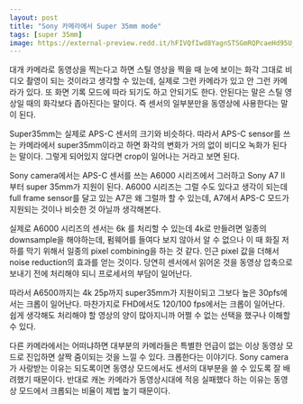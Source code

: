 ```yaml
---
layout: post
title: "Sony 카메라에서 Super 35mm mode"
tags: [super 35mm]
image: https://external-preview.redd.it/hFIVQfIwd8YagnSTSGmRQPcaeHd95U_8YsYJEz2IZiw.gif?format=png8&s=d5c32843ebf4d6306cc244d5918505d1683e39ac
---
```


대개 카메라로 동영상을 찍는다고 하면 스틸 영상을 찍을 때 눈에 보이는 화각 그대로 비디오 촬영이 되는 것이라고 생각할 수 있는데, 실제로 그런 카메라가 있고 안 그런 카메라가 있다. 또 화면 기록 모드에 따라 되기도 하고 안되기도 한다. 안된다는 말은 스틸 영상일 때의 화각보다 좁아진다는 말이다. 즉 센서의 일부분만을 동영상에 사용한다는 말이 된다.

Super35mm는 실제로 APS-C 센서의 크기와 비슷하다. 따라서 APS-C sensor를 쓰는 카메라에서 super35mm이라고 하면 화각의 변화가 거의 없이 비디오 녹화가 된다는 말이다. 그렇게 되어있지 않다면 crop이 일어나는 거라고 보면 된다.

Sony camera에서는 APS-C 센서를 쓰는 A6000 시리즈에서 그러하고 Sony A7 II 부터 super 35mm가 지원이 된다. A6000 시리즈는 그럴 수도 있다고 생각이 되는데 full frame sensor를 달고 있는 A7은 왜 그럴까 할 수 있는데, A7에서 APS-C 모드가 지원되는 것이나 비슷한 것 아닐까 생각해본다.

실제로 A6000 시리즈의 센서는 6k 를 처리할 수 있는데 4k로 만들려면 일종의 downsample을 해야하는데, 펌웨어를 들여다 보지 않아서 알 수 없으나 이 때 화질 저하를 막기 위해서 일종의 pixel combining을 하는 것 같다. 인근 pixel 값을 더해서 noise reduction의 효과를 얻는 것이다. 당연히 센서에서 읽어온 것을 동영상 압축으로 보내기 전에 처리해야 되니 프로세서의 부담이 일어난다. 

따라서 A6500까지는 4k 25p까지 super35mm가 지원이되고 그보다 높은 30pfs에서는 크롭이 일어난다. 마찬가지로 FHD에서도 120/100 fps에서는 크롭이 일어난다. 쉽게 생각해도 처리해야 할 영상의 양이 많아지니까 어쩔 수 없는 선택을 했구나 이해할 수 있다.

다른 카메라에서는 어떠냐하면 대부분의 카메라들은 특별한 언급이 없는 이상 동영상 모드로 진입하면 살짝 줌이되는 것을 느낄 수 있다. 크롭한다는 이야기다. Sony camera가 사랑받는 이유는 되도록이면 동영상 모드에서도 센서의 대부분을 쓸 수 있도록 잘 배려했기 때문이다. 반대로 캐논 카메라가 동영상시대에 적응 실패했다 하는 이유는 동영상 모드에서 크롭되는 비율이 제법 높기 때문이다.



